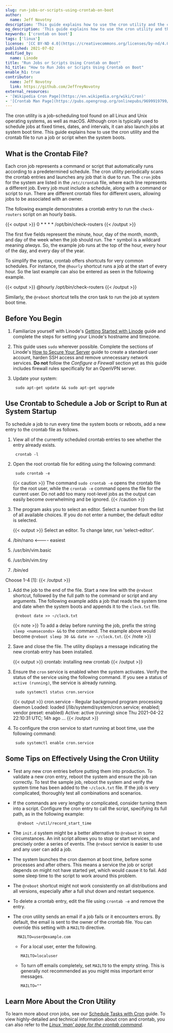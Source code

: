 ```yaml
---
slug: run-jobs-or-scripts-using-crontab-on-boot
author:
  name: Jeff Novotny
description: 'This guide explains how to use the cron utility and the crontab file to run jobs or scripts when your Linode boots, as well as best practices when using cron.'
og_description: 'This guide explains how to use the cron utility and the crontab file to run jobs or scripts when your Linode boots, as well as best practices when using cron.'
keywords: ['crontab on boot']
tags: ['linux']
license: '[CC BY-ND 4.0](https://creativecommons.org/licenses/by-nd/4.0)'
published: 2021-07-02
modified_by:
  name: Linode
title: "Run Jobs or Scripts Using Crontab on Boot"
h1_title: "How to Run Jobs or Scripts Using Crontab on Boot"
enable_h1: true
contributor:
  name: Jeff Novotny
  link: https://github.com/JeffreyNovotny
external_resources:
- '[Wikipedia Cron Page](https://en.wikipedia.org/wiki/Cron)'
- '[Crontab Man Page](https://pubs.opengroup.org/onlinepubs/9699919799/utilities/crontab.html)'
---
```


The cron utility is a job-scheduling tool found on all Linux and Unix operating systems, as well as macOS. Although cron is typically used to schedule jobs at fixed times, dates, and intervals, it can also launch jobs at system boot time. This guide explains how to use the cron utility and the crontab file to run a job or script when the system boots.

## What is the Crontab File?

Each cron job represents a command or script that automatically runs according to a predetermined schedule. The cron utility periodically scans the crontab entries and launches any job that is due to run. The `cron` jobs for the system are listed in the `/etc/crontab` file, where each line represents a different job. Every job must include a schedule, along with a command or script to run. There are different crontab files for different users, allowing jobs to be associated with an owner.

The following example demonstrates a crontab entry to run the `check-routers` script on an hourly basis.

{{< output >}}
0 \* \* \* \* /opt/bin/check-routers
{{< /output >}}

The first five fields represent the minute, hour, day of the month, month, and day of the week when the job should run. The `*` symbol is a wildcard meaning *always*. So, the example job runs at the top of the hour, every hour of the day, and every day of the year.

To simplify the syntax, crontab offers shortcuts for very common schedules. For instance, the `@hourly` shortcut runs a job at the start of every hour. So the last example can also be entered as seen in the following example.

{{< output >}}
@hourly /opt/bin/check-routers
{{< /output >}}

Similarly, the `@reboot` shortcut tells the cron task to run the job at system boot time.

## Before You Begin

1. Familiarize yourself with Linode's [Getting Started with Linode](/docs/getting-started/) guide and complete the steps for setting your Linode's hostname and timezone.

1. This guide uses `sudo` wherever possible. Complete the sections of Linode's [How to Secure Your Server](/docs/security/securing-your-server/) guide to create a standard user account, harden SSH access and remove unnecessary network services. **Do not** follow the *Configure a Firewall* section yet as this guide includes firewall rules specifically for an OpenVPN server.

1. Update your system:

        sudo apt-get update && sudo apt-get upgrade

## Use Crontab to Schedule a Job or Script to Run at System Startup

To schedule a job to run every time the system boots or reboots, add a new entry to the crontab file as follows.

1. View all of the currently scheduled crontab entries to see whether the entry already exists.

        crontab -l

1. Open the root crontab file for editing using the following command:

        sudo crontab -e

    {{< caution >}}
The command `sudo crontab -e` opens the crontab file for the root user, while the `crontab -e` command opens the file for the current user. Do not add too many root-level jobs as the output can easily become overwhelming and be ignored.
    {{< /caution >}}

1. The program asks you to select an editor. Select a number from the list of all available choices. If you do not enter a number, the default editor is selected.

    {{< output >}}
Select an editor.  To change later, run 'select-editor'.
1. /bin/nano        <---- easiest
2. /usr/bin/vim.basic
3. /usr/bin/vim.tiny
4. /bin/ed

Choose 1-4 [1]:
    {{< /output >}}

1. Add the job to the end of the file. Start a new line with the `@reboot` shortcut, followed by the full path to the command or script and any arguments. The following example adds a job that reads the system time and date when the system boots and appends it to the `clock.txt` file.

        @reboot date >> ~/clock.txt

    {{< note >}}
To add a delay before running the job, prefix the string `sleep <numseconds> &&` to the command. The example above would become `@reboot sleep 30 && date >> ~/clock.txt`.
    {{< /note >}}

1. Save and close the file. The utility displays a message indicating the new crontab entry has been installed.

    {{< output >}}
crontab: installing new crontab
    {{< /output >}}

1. Ensure the `cron` service is enabled when the system activates. Verify the status of the service using the following command. If you see a status of `active (running)`, the service is already running.

        sudo systemctl status cron.service

    {{< output >}}
cron.service - Regular background program processing daemon
     Loaded: loaded (/lib/systemd/system/cron.service; enabled; vendor preset: enabled)
     Active: active (running) since Thu 2021-04-22 22:10:31 UTC; 14h ago
...
    {{< /output >}}

1. To configure the cron service to start running at boot time, use the following command:

        sudo systemctl enable cron.service

## Some Tips on Effectively Using the Cron Utility

- Test any new cron entries before putting them into production. To validate a new cron entry, reboot the system and ensure the job ran correctly. To test the sample job, reboot the system and verify the system time has been added to the `~/clock.txt` file. If the job is very complicated, thoroughly test all combinations and scenarios.

- If the commands are very lengthy or complicated, consider turning them into a script. Configure the cron entry to call the script, specifying its full path, as in the following example:

        @reboot ~/util/record_start_time

- The `init.d` system might be a better alternative to `@reboot` in some circumstances. An init script allows you to stop or start services, and precisely order a series of events. The `@reboot` service is easier to use and any user can add a job.

- The system launches the cron daemon at boot time, before some processes and after others. This means a service the job or script depends on might not have started yet, which would cause it to fail. Add some sleep time to the script to work around this problem.

- The `@reboot` shortcut might not work consistently on all distributions and all versions, especially after a full shut down and restart sequence.

- To delete a crontab entry, edit the file using `crontab -e` and remove the entry.

- The cron utility sends an email if a job fails or it encounters errors. By default, the email is sent to the owner of the crontab file. You can override this setting with a `MAILTO` directive.

        MAILTO=user@example.com

  - For a local user, enter the following.

        MAILTO=localuser

  - To turn off emails completely, set `MAILTO` to the empty string. This is generally not recommended as you might miss important error messages.

        MAILTO=""

## Learn More About the Cron Utility

To learn more about cron jobs, see our [Schedule Tasks with Cron](/docs/tools-reference/tools/schedule-tasks-with-cron/) guide. To view highly-detailed and technical information about cron and crontab, you can also refer to the [*Linux 'man' page for the crontab command*](https://pubs.opengroup.org/onlinepubs/9699919799/utilities/crontab.html).
